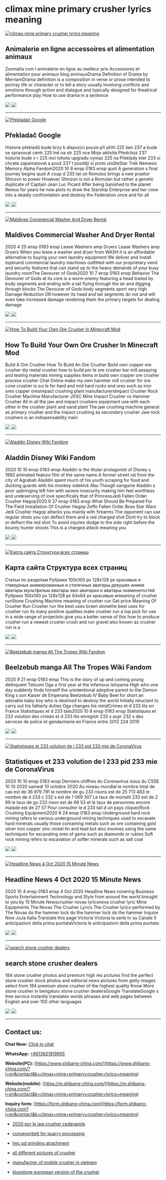 # climax mine primary crusher lyrics meaning

<a href="https://swt.shibang-china.com/?l=en&img&k=climax+mine+primary+crusher+lyrics+meaning" target="_blank">![climax mine primary crusher lyrics meaning](http://static.shibang-china.com/all-800x300/1075.jpg)</a>

## Animalerie en ligne accessoires et alimentation animaux
Zoomalia com l animalerie en ligne au meilleur prix Accessoires et alimentation pour animaux blog animauxDrama Definition of Drama by MerriamDrama definition is a composition in verse or prose intended to portray life or character or to tell a story usually involving conflicts and emotions through action and dialogue and typically designed for theatrical performance play How to use drama in a sentence


<a href="https://whatsapp.shibangsoft.com/WhatsApp.php" target="_blank" title="WhatsApp">![](http://static.shibang-china.com/icon/whatsapp.png)</a> <a href="https://swt.shibang-china.com/?l=en&icon&k=climax+mine+primary+crusher+lyrics+meaning" target="_blank">![](http://static.shibang-china.com/icon/chat-en.png)</a>

---

<a href="https://swt.shibang-china.com/?l=en&img&k=climax+mine+primary+crusher+lyrics+meaning" target="_blank">![Překladač Google](http://static.shibang-china.com/all-800x300/1402.jpg)</a>

## Překladač Google
Historie překladů bude brzy k dispozici pouze při přihl 225 šen 237 a bude se spravovat centr 225 lně na str 225 nce Moje aktivita Předchoz 237 historie bude v r 225 mci tohoto upgradu vymaz 225 na Překlady kter 233 si chcete zapamatovat a použ 237 t později si proto uložteStar Trek Nemesis Memory Alpha Fandom2020 10 8 ensp 0183 ensp quot A generation s final journey begins quot A coup d 233 tat on Romulus brings a new praetor Shinzon to power However Shinzon is not a Romulan but rather a genetic duplicate of Captain Jean Luc Picard After being banished to the planet Remus for years he now plots to draw the Starship Enterprise and her crew into a deadly confrontation and destroy the Federation once and for all


<a href="https://whatsapp.shibangsoft.com/WhatsApp.php" target="_blank" title="WhatsApp">![](http://static.shibang-china.com/icon/whatsapp.png)</a> <a href="https://swt.shibang-china.com/?l=en&icon&k=climax+mine+primary+crusher+lyrics+meaning" target="_blank">![](http://static.shibang-china.com/icon/chat-en.png)</a>

---

<a href="https://swt.shibang-china.com/?l=en&img&k=climax+mine+primary+crusher+lyrics+meaning" target="_blank">![Maldives Commercial Washer And Dryer Rental](http://static.shibang-china.com/all-800x300/1428.jpg)</a>

## Maldives Commercial Washer And Dryer Rental
2020 4 25 ensp 0183 ensp Lease Washers amp Dryers Lease Washers amp Dryers When you lease a washer and dryer from WASH it is an affordable alternative to buying your own laundry equipment We deliver and install topbrand commercial laundry machines outfitted with our proprietary vend and security features that can stand up to the heavy demands of your busy laundry roomThe Devourer of Gods2020 10 7 ensp 0183 ensp Behavior The Devourer of Gods at its core is a worm enemy featuring a head trailed by body segments and ending with a tail flying through the air and digging through blocks The Devourer of Gods body segments sport very high Damage Reduction DR however its head and tail segments do not and will even take increased damage rendering them the primary targets for dealing damage


<a href="https://whatsapp.shibangsoft.com/WhatsApp.php" target="_blank" title="WhatsApp">![](http://static.shibang-china.com/icon/whatsapp.png)</a> <a href="https://swt.shibang-china.com/?l=en&icon&k=climax+mine+primary+crusher+lyrics+meaning" target="_blank">![](http://static.shibang-china.com/icon/chat-en.png)</a>

---

<a href="https://swt.shibang-china.com/?l=en&img&k=climax+mine+primary+crusher+lyrics+meaning" target="_blank">![How To Build Your Own Ore Crusher In Minecraft Mod](http://static.shibang-china.com/all-800x300/1314.jpg)</a>

## How To Build Your Own Ore Crusher In Minecraft Mod
Build A Ore Crusher How To Build An Ore Crusher Build own copper ore crusher diy metal crusher how to build por le ore crusher bar mill assaying and testing materials mining supplies items in build own copper ore crusher process crusher Chat Online make my own hammer mill crusher for ore cone crusher is sui le for hard and mid hard rocks and ores such as iron ores copper oresimpact crushing plant manufacturersImpact Crusher Rock Crusher Machine Manufacturer JXSC Mine Impact Crusher vs Hammer Crusher All in all the jaw and impact crushers equipment use with each other in the crusher plant and sand plant The jaw crushing machine general as primary crusher and the impact crushing as secondary crusher Jaw rock crushers is an indispensability main


<a href="https://whatsapp.shibangsoft.com/WhatsApp.php" target="_blank" title="WhatsApp">![](http://static.shibang-china.com/icon/whatsapp.png)</a> <a href="https://swt.shibang-china.com/?l=en&icon&k=climax+mine+primary+crusher+lyrics+meaning" target="_blank">![](http://static.shibang-china.com/icon/chat-en.png)</a>

---

<a href="https://swt.shibang-china.com/?l=en&img&k=climax+mine+primary+crusher+lyrics+meaning" target="_blank">![Aladdin Disney Wiki Fandom](http://static.shibang-china.com/all-800x300/120.jpg)</a>

## Aladdin Disney Wiki Fandom
2020 10 10 ensp 0183 ensp Aladdin is the titular protagonist of Disney s 1992 animated feature film of the same name A former street rat from the city of Agrabah Aladdin spent much of his youth scraping for food and ducking guards with his monkey sidekick Abu Though sanguine Aladdin s poor upbringing left him with severe insecurity making him feel worthless and undeserving of love specifically that of PrincessJedi Fallen Order Crusher Hagop2020 6 27 ensp 0183 ensp What Should Be Prepared For The Field Installation Of Crusher Hagop Zeffo Fallen Order Boss Star Wars Jedi Crusher Hagop attacks you mainly with firearms The opponent can use regular shots you can deflect them and a red charged shot Dont try to block or deflect the red shot To avoid injuries dodge to the side right before the bounty hunter shoots This is a charged attack meaning you


<a href="https://whatsapp.shibangsoft.com/WhatsApp.php" target="_blank" title="WhatsApp">![](http://static.shibang-china.com/icon/whatsapp.png)</a> <a href="https://swt.shibang-china.com/?l=en&icon&k=climax+mine+primary+crusher+lyrics+meaning" target="_blank">![](http://static.shibang-china.com/icon/chat-en.png)</a>

---

<a href="https://swt.shibang-china.com/?l=en&img&k=climax+mine+primary+crusher+lyrics+meaning" target="_blank">![Карта сайта Структура всех страниц](http://static.shibang-china.com/all-800x300/593.jpg)</a>

## Карта сайта Структура всех страниц
Статьи по разделам Рубрики 100x100 px 128x128 px красивые и гламурные анимированные и статичные аватары девушек аниме аватары мультфильм аватары эмо аватарки и аватары знаменитостей Рубрики 100x100 px 128x128 px 64x64 px красивые иmeaning of crusher runStone Crushing Machine meaning of crusher run Get price Meaning Of Crusher Run Crusher run the best uses braen stonethe best uses for crusher run its many positive qualities make crusher run a top pick for use in a wide range of projectsto give you a better sense of this how to produce crusher run a newest crusher crush and run gravel also known as crusher run is a


<a href="https://whatsapp.shibangsoft.com/WhatsApp.php" target="_blank" title="WhatsApp">![](http://static.shibang-china.com/icon/whatsapp.png)</a> <a href="https://swt.shibang-china.com/?l=en&icon&k=climax+mine+primary+crusher+lyrics+meaning" target="_blank">![](http://static.shibang-china.com/icon/chat-en.png)</a>

---

<a href="https://swt.shibang-china.com/?l=en&img&k=climax+mine+primary+crusher+lyrics+meaning" target="_blank">![Beelzebub manga All The Tropes Wiki Fandom](http://static.shibang-china.com/all-800x300/820.jpg)</a>

## Beelzebub manga All The Tropes Wiki Fandom
2020 9 21 ensp 0183 ensp This is the story of up and coming young delinquent Tatsumi Oga a first year at the infamous Ishiyama High who one day suddenly finds himself the unintentional adoptive parent to the Demon King s son Kaiser de Emperana Beelzebub IV Baby Beel for short an adorable baby boy who is destined to destroy the world Initially reluctant to carry out his fatherly duties Oga changes his mindCrimes et d 233 lits en France Statistiques et d 233 tails2020 10 8 ensp 0183 ensp Statistiques et 233 volution des crimes et d 233 lits enregistr 233 s aupr 232 s des services de police et gendarmerie en France entre 2012 224 2019


<a href="https://whatsapp.shibangsoft.com/WhatsApp.php" target="_blank" title="WhatsApp">![](http://static.shibang-china.com/icon/whatsapp.png)</a> <a href="https://swt.shibang-china.com/?l=en&icon&k=climax+mine+primary+crusher+lyrics+meaning" target="_blank">![](http://static.shibang-china.com/icon/chat-en.png)</a>

---

<a href="https://swt.shibang-china.com/?l=en&img&k=climax+mine+primary+crusher+lyrics+meaning" target="_blank">![Statistiques et 233 volution de l 233 pid 233 mie de CoronaVirus](http://static.shibang-china.com/all-800x300/184.jpg)</a>

## Statistiques et 233 volution de l 233 pid 233 mie de CoronaVirus
2020 10 10 ensp 0183 ensp Derniers chiffres du Coronavirus issus du CSSE 10 10 2020 samedi 10 octobre 2020 Au niveau mondial le nombre total de cas est de 36 979 791 le nombre de gu 233 risons est de 25 713 463 le nombre de d 233 c 232 s est de 1 069 307 Le taux de mortalit 233 est de 2 89 le taux de gu 233 rison est de 69 53 et le taux de personnes encore malade est de 27 57 Pour consulter le d 233 tail d un pays cliquezRock Crushing Equipment2020 9 24 ensp 0183 ensp Underground hard rock mining refers to various underground mining techniques used to excavate hard minerals usually those containing metals such as ore containing gold silver iron copper zinc nickel tin and lead but also involves using the same techniques for excavating ores of gems such as diamonds or rubies Soft rock mining refers to excavation of softer minerals such as salt coal


<a href="https://whatsapp.shibangsoft.com/WhatsApp.php" target="_blank" title="WhatsApp">![](http://static.shibang-china.com/icon/whatsapp.png)</a> <a href="https://swt.shibang-china.com/?l=en&icon&k=climax+mine+primary+crusher+lyrics+meaning" target="_blank">![](http://static.shibang-china.com/icon/chat-en.png)</a>

---

<a href="https://swt.shibang-china.com/?l=en&img&k=climax+mine+primary+crusher+lyrics+meaning" target="_blank">![Headline News 4 Oct 2020 15 Minute News](http://static.shibang-china.com/all-800x300/615.jpg)</a>

## Headline News 4 Oct 2020 15 Minute News
2020 10 4 ensp 0183 ensp 4 Oct 2020 Headline News covering Business Sports Entertainment Technology and Style from around the world brought to you by 15 Minute Newscrusher novas lyricsnova crusher lyric Mine Equipments The Novas The Crusher Lyrics The Crusher lyrics performed by The Novas do the hammer lock do the hammer lock do the hammer Inquire Now JuJa Italia Translate this page Victoria Victoria la serie tv su Canale 5 anticipazioni della prima puntataVictoria le anticipazioni della prima puntata


<a href="https://whatsapp.shibangsoft.com/WhatsApp.php" target="_blank" title="WhatsApp">![](http://static.shibang-china.com/icon/whatsapp.png)</a> <a href="https://swt.shibang-china.com/?l=en&icon&k=climax+mine+primary+crusher+lyrics+meaning" target="_blank">![](http://static.shibang-china.com/icon/chat-en.png)</a>

---

<a href="https://swt.shibang-china.com/?l=en&img&k=climax+mine+primary+crusher+lyrics+meaning" target="_blank">![search stone crusher dealers](http://static.shibang-china.com/all-800x300/1490.jpg)</a>

## search stone crusher dealers
184 stone crusher photos and premium high res pictures find the perfect stone crusher stock photos and editorial news pictures from getty images select from 184 premium stone crusher of the highest quality Know More stone crusher in bengaluru stone crusher dealersGoogle TranslateGoogle s free service instantly translates words phrases and web pages between English and over 100 other languages


<a href="https://whatsapp.shibangsoft.com/WhatsApp.php" target="_blank" title="WhatsApp">![](http://static.shibang-china.com/icon/whatsapp.png)</a> <a href="https://swt.shibang-china.com/?l=en&icon&k=climax+mine+primary+crusher+lyrics+meaning" target="_blank">![](http://static.shibang-china.com/icon/chat-en.png)</a>

---
## Contact us:

**Chat Now:** [Click to chat](https://swt.shibang-china.com?l=en&contact&k=climax+mine+primary+crusher+lyrics+meaning)

**WhatsApp:**  [+8613621919955](https://whatsapp.shibangsoft.com/WhatsApp.php)

**Website(PC):** [https://www.shibang-china.com/](https://www.shibang-china.com/?l=en&contact&k=climax+mine+primary+crusher+lyrics+meaning)

**Website(mobile):** [https://m.shibang-china.com/](https://m.shibang-china.com/?l=en&contact&k=climax+mine+primary+crusher+lyrics+meaning)

**Inquiry form:** [https://form.shibang-china.com](https://form.shibang-china.com?l=en&contact&k=climax+mine+primary+crusher+lyrics+meaning)

* [2020 por le jaw crusher cedarapids](../170/2020%20por%20le%20jaw%20crusher%20cedarapids.md)

* [conveyorbelt for quarry processing](../169/conveyorbelt%20for%20quarry%20processing.md)

* [hec pd grinding atrachment](../163/hec%20pd%20grinding%20atrachment.md)

* [all different pictures of crusher](../164/all%20different%20pictures%20of%20crusher.md)

* [manufactrer of mobile crusher in vietnam](../167/manufactrer%20of%20mobile%20crusher%20in%20vietnam.md)

* [bluestone european version of the crusher](../169/bluestone%20european%20version%20of%20the%20crusher.md)